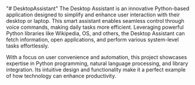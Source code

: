 "# DesktopAssistant" 
The Desktop Assistant is an innovative Python-based application designed to simplify and enhance user interaction with their desktop or laptop. This smart assistant enables seamless control through voice commands, making daily tasks more efficient. Leveraging powerful Python libraries like Wikipedia, OS, and others, the Desktop Assistant can fetch information, open applications, and perform various system-level tasks effortlessly.

With a focus on user convenience and automation, this project showcases expertise in Python programming, natural language processing, and library integration. Its intuitive design and functionality make it a perfect example of how technology can enhance productivity.
